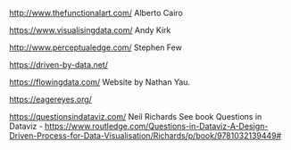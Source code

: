 http://www.thefunctionalart.com/
Alberto Cairo

https://www.visualisingdata.com/
Andy Kirk

http://www.perceptualedge.com/
Stephen Few

https://driven-by-data.net/

https://flowingdata.com/
Website by Nathan Yau.

https://eagereyes.org/

https://questionsindataviz.com/
Neil Richards
See book Questions in Dataviz - https://www.routledge.com/Questions-in-Dataviz-A-Design-Driven-Process-for-Data-Visualisation/Richards/p/book/9781032139449#

